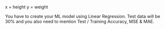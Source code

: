 x = height
y = weight

You have to create your ML model using Linear Regression. Test data will be 30% and you also need to mention Test / Training Accuracy, MSE & MAE.
